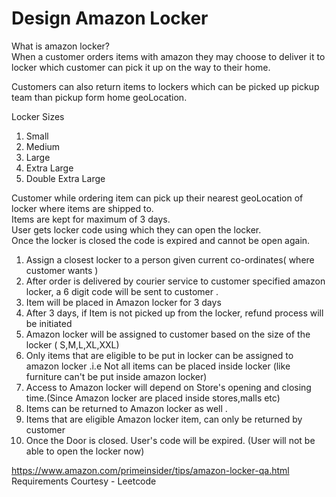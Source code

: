 # Design Amazon Locker

What is amazon locker?  
When a customer orders items with amazon they may choose to deliver it to locker which customer can pick it up on the way to their home.

Customers can also return items to lockers which can be picked up pickup team than pickup form home geoLocation.

Locker Sizes
1. Small
2. Medium
3. Large
4. Extra Large
5. Double Extra Large

Customer while ordering item can pick up their nearest geoLocation of locker where items are shipped to.   
Items are kept for maximum of 3 days.  
User gets locker code using which they can open the locker.  
Once the locker is closed the code is expired and cannot be open again.

1. Assign a closest locker to a person given current co-ordinates( where customer wants )
2. After order is delivered by courier service to customer specified amazon locker, a 6 digit code will be sent to customer .
3. Item will be placed in Amazon locker for 3 days
4. After 3 days, if Item is not picked up from the locker, refund process will be initiated
5. Amazon locker will be assigned to customer based on the size of the locker ( S,M,L,XL,XXL)
6. Only items that are eligible to be put in locker can be assigned to amazon locker .i.e Not all items can be placed inside locker (like furniture can't be put inside amazon locker)
7. Access to Amazon locker will depend on Store's opening and closing time.(Since Amazon locker are placed inside stores,malls etc)
8. Items can be returned to Amazon locker as well .
9. Items that are eligible Amazon locker item, can only be returned by customer
10. Once the Door is closed. User's code will be expired. (User will not be able to open the locker now)

https://www.amazon.com/primeinsider/tips/amazon-locker-qa.html  
Requirements Courtesy - Leetcode
